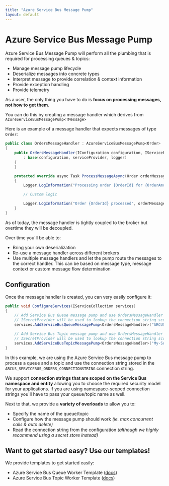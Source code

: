 ```yaml
---
title: "Azure Service Bus Message Pump"
layout: default
---
```


# Azure Service Bus Message Pump

Azure Service Bus Message Pump will perform all the plumbing that is required for processing queues & topics:

- Manage message pump lifecycle
- Deserialize messages into concrete types
- Interpret message to provide correlation & context information
- Provide exception handling
- Provide telemetry

As a user, the only thing you have to do is **focus on processing messages, not how to get them**.

You can do this by creating a message handler which derives from `AzureServiceBusMessagePump<TMessage>`

Here is an example of a message handler that expects messages of type `Order`:

```csharp
public class OrdersMessageHandler : AzureServiceBusMessagePump<Order>
{
    public OrdersMessageHandler(IConfiguration configuration, IServiceProvider serviceProvider, ILogger<OrdersMessageHandler> logger)
        : base(configuration, serviceProvider, logger)
    {
    }

    protected override async Task ProcessMessageAsync(Order orderMessage, AzureServiceBusMessageContext messageContext, MessageCorrelationInfo correlationInfo, CancellationToken cancellationToken)
    {
        Logger.LogInformation("Processing order {OrderId} for {OrderAmount} units of {OrderArticle} bought by {CustomerFirstName} {CustomerLastName}", orderMessage.Id, orderMessage.Amount, orderMessage.ArticleNumber, orderMessage.Customer.FirstName, orderMessage.Customer.LastName);

        // Custom logic

        Logger.LogInformation("Order {OrderId} processed", orderMessage.Id);
    }
}
```

As of today, the message handler is tightly coupled to the broker but overtime they will be decoupled.

Over time you'll be able to:
- Bring your own deserialization
- Re-use a message handler across different brokers
- Use multiple message handlers and let the pump route the messages to the correct handler.
This can be based on message type, message context or custom message flow determination

## Configuration

Once the message handler is created, you can very easily configure it:

```csharp
public void ConfigureServices(IServiceCollection services)
{
    // Add Service Bus Queue message pump and use OrdersMessageHandler to process the messages
    // ISecretProvider will be used to lookup the connection string scoped to the queue for secret ARCUS_SERVICEBUS_ORDERS_CONNECTIONSTRING
    services.AddServiceBusQueueMessagePump<OrdersMessageHandler>("ARCUS_SERVICEBUS_ORDERS_CONNECTIONSTRING");

    // Add Service Bus Topic message pump and use OrdersMessageHandler to process the messages on the 'My-Subscription' subscription
    // ISecretProvider will be used to lookup the connection string scoped to the queue for secret ARCUS_SERVICEBUS_ORDERS_CONNECTIONSTRING
    services.AddServiceBusTopicMessagePump<OrdersMessageHandler>("My-Subscription", "ARCUS_SERVICEBUS_ORDERS_CONNECTIONSTRING");
}
```

In this example, we are using the Azure Service Bus message pump to process a queue and a topic and use the connection string stored in the `ARCUS_SERVICEBUS_ORDERS_CONNECTIONSTRING` connection string.

We support **connection strings that are scoped on the Service Bus namespace and entity** allowing you to choose the required security model for your applications. If you are using namespace-scoped connection strings you'll have to pass your queue/topic name as well.

Next to that, we provide a **variety of overloads** to allow you to:

- Specify the name of the queue/topic
- Configure how the message pump should work *(ie. max concurrent calls & auto delete)*
- Read the connection string from the configuration *(although we highly recommend using a secret store instead)*

## Want to get started easy? Use our templates!

We provide templates to get started easily:

- Azure Service Bus Queue Worker Template ([docs](https://templates.arcus-azure.net/features/servicebus-queue-worker-template))
- Azure Service Bus Topic Worker Template ([docs](https://templates.arcus-azure.net/features/servicebus-topic-worker-template))